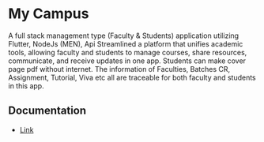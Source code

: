 # My Campus

A full stack management type (Faculty & Students) application utilizing
Flutter, NodeJs (MEN), Api
Streamlined a platform that unifies academic tools, allowing faculty
and students to manage courses, share resources, communicate, and
receive updates in one app.
Students can make cover page pdf without internet.
The information of Faculties, Batches CR, Assignment, Tutorial, Viva etc
all are traceable for both faculty and students in this app.

## Documentation

- [Link](https://docs.google.com/document/d/1TLRVyqxY0_bvOv0ZefIGkDnYIXW1Ilo0Ul5NjrE0XQ8/edit)
